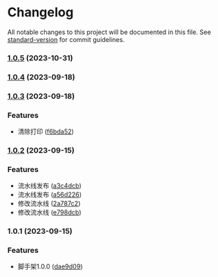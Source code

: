 # Changelog

All notable changes to this project will be documented in this file. See [standard-version](https://github.com/conventional-changelog/standard-version) for commit guidelines.

### [1.0.5](https://github.com/hanhanbuku/vue3-cli/compare/v1.0.4...v1.0.5) (2023-10-31)

### [1.0.4](https://github.com/hanhanbuku/vue3-cli/compare/v1.0.3...v1.0.4) (2023-09-18)

### [1.0.3](https://github.com/hanhanbuku/vue3-cli/compare/v1.0.2...v1.0.3) (2023-09-18)


### Features

* 清除打印 ([f6bda52](https://github.com/hanhanbuku/vue3-cli/commit/f6bda52179973989c4d26ddfb7726cf16f6ddd7a))

### [1.0.2](https://github.com/hanhanbuku/vue3-cli/compare/v1.0.1...v1.0.2) (2023-09-15)


### Features

* 流水线发布 ([a3c4dcb](https://github.com/hanhanbuku/vue3-cli/commit/a3c4dcb6203168ade98952f72775405093704871))
* 流水线发布 ([a56d226](https://github.com/hanhanbuku/vue3-cli/commit/a56d226cc549ce8d4e47dc5c12667432d1d78b70))
* 修改流水线 ([2a787c2](https://github.com/hanhanbuku/vue3-cli/commit/2a787c25f19f025db4e30b751987e5efecfca173))
* 修改流水线 ([e798dcb](https://github.com/hanhanbuku/vue3-cli/commit/e798dcb3654ebc9d11966277b9c11381f2adbc65))

### 1.0.1 (2023-09-15)


### Features

* 脚手架1.0.0 ([dae9d09](https://github.com/hanhanbuku/vue3-cli/commit/dae9d09aaa02421ddf44f20e8ac84e52c92a3acd))
